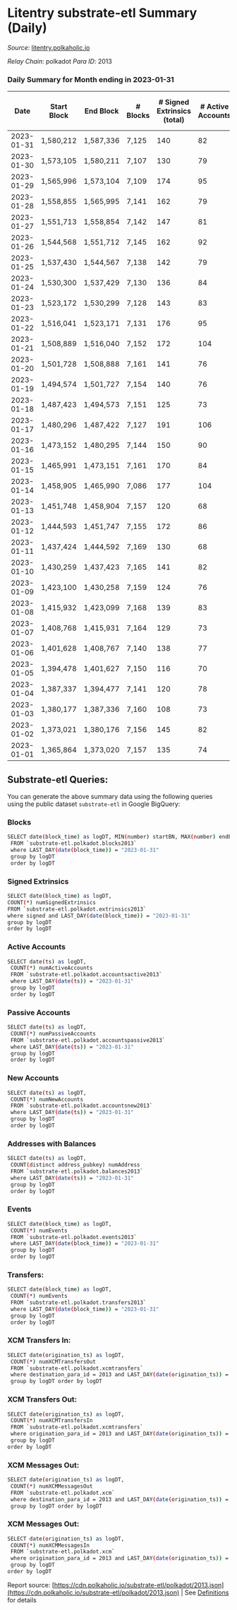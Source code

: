 # Litentry substrate-etl Summary (Daily)

_Source_: [litentry.polkaholic.io](https://litentry.polkaholic.io)

*Relay Chain*: polkadot
*Para ID*: 2013



### Daily Summary for Month ending in 2023-01-31


| Date | Start Block | End Block | # Blocks | # Signed Extrinsics (total) | # Active Accounts | # Passive | # New | # Addresses with Balances | # Events | # Transfers | # XCM Transfers In | # XCM Transfers Out | # XCM In | # XCM Out | Issues | 
| ---- | ----------- | --------- | -------- | --------------------------- | ----------------- | --------- | ----- | ------------------------- | -------- | ----------- | ------------------ | ------------------- | -------- | --------- | ------ |
| 2023-01-31 | 1,580,212 | 1,587,336 | 7,125 | 140 | 82 |  |  | 4,751 | 20,152 |   |   |   |  |  |  |
| 2023-01-30 | 1,573,105 | 1,580,211 | 7,107 | 130 | 79 |  |  | 4,751 | 21,691 |   |   |   |  |  |  |
| 2023-01-29 | 1,565,996 | 1,573,104 | 7,109 | 174 | 95 |  |  | 4,751 | 21,904 |   |   |   |  |  |  |
| 2023-01-28 | 1,558,855 | 1,565,995 | 7,141 | 162 | 79 |  | 1 | 4,751 | 21,853 |   |   |   |  |  |  |
| 2023-01-27 | 1,551,713 | 1,558,854 | 7,142 | 147 | 81 |  |  | 4,750 | 21,732 |   |   |   |  |  |  |
| 2023-01-26 | 1,544,568 | 1,551,712 | 7,145 | 162 | 92 |  | 1 | 4,750 | 21,816 |   |   |   |  |  |  |
| 2023-01-25 | 1,537,430 | 1,544,567 | 7,138 | 142 | 79 |  |  | 4,749 | 21,626 |   |   |   |  |  |  |
| 2023-01-24 | 1,530,300 | 1,537,429 | 7,130 | 136 | 84 |  |  | 4,749 | 21,533 |   |   |   |  |  |  |
| 2023-01-23 | 1,523,172 | 1,530,299 | 7,128 | 143 | 83 |  | 1 | 4,749 | 21,505 |   |   |   |  |  |  |
| 2023-01-22 | 1,516,041 | 1,523,171 | 7,131 | 176 | 95 |  | 2 | 4,748 | 21,694 |   |   |   |  |  |  |
| 2023-01-21 | 1,508,889 | 1,516,040 | 7,152 | 172 | 104 |  |  | 4,747 | 21,676 |   |   |   |  |  |  |
| 2023-01-20 | 1,501,728 | 1,508,888 | 7,161 | 141 | 76 |  |  | 4,748 | 21,436 |   |   |   |  |  |  |
| 2023-01-19 | 1,494,574 | 1,501,727 | 7,154 | 140 | 76 |  |  | 4,748 | 21,333 |   |   |   |  |  |  |
| 2023-01-18 | 1,487,423 | 1,494,573 | 7,151 | 125 | 73 |  |  | 4,748 | 21,088 |   |   |   |  |  |  |
| 2023-01-17 | 1,480,296 | 1,487,422 | 7,127 | 191 | 106 |  | 1 | 4,748 | 21,360 |   |   |   |  |  |  |
| 2023-01-16 | 1,473,152 | 1,480,295 | 7,144 | 150 | 90 |  |  | 4,747 | 21,028 |   |   |   |  |  |  |
| 2023-01-15 | 1,465,991 | 1,473,151 | 7,161 | 170 | 84 |  | 1 | 4,747 | 21,233 |   |   |   |  |  |  |
| 2023-01-14 | 1,458,905 | 1,465,990 | 7,086 | 177 | 104 |  |  | 4,746 | 21,073 |   |   |   |  |  |  |
| 2023-01-13 | 1,451,748 | 1,458,904 | 7,157 | 120 | 68 |  |  | 4,746 | 20,838 |   |   |   |  |  |  |
| 2023-01-12 | 1,444,593 | 1,451,747 | 7,155 | 172 | 86 |  | 3 | 4,746 | 21,118 |   |   |   |  |  |  |
| 2023-01-11 | 1,437,424 | 1,444,592 | 7,169 | 130 | 68 |  |  | 4,743 | 20,835 |   |   |   |  |  |  |
| 2023-01-10 | 1,430,259 | 1,437,423 | 7,165 | 141 | 82 |  |  | 4,744 | 20,840 |   |   |   |  |  |  |
| 2023-01-09 | 1,423,100 | 1,430,258 | 7,159 | 124 | 76 |  |  | 4,744 | 20,708 |   |   |   |  |  |  |
| 2023-01-08 | 1,415,932 | 1,423,099 | 7,168 | 139 | 83 |  |  | 4,744 | 20,807 |   |   |   |  |  |  |
| 2023-01-07 | 1,408,768 | 1,415,931 | 7,164 | 129 | 73 |  |  | 4,744 | 20,666 |   |   |   |  |  |  |
| 2023-01-06 | 1,401,628 | 1,408,767 | 7,140 | 138 | 77 |  |  | 4,744 | 20,645 |   |   |   |  |  |  |
| 2023-01-05 | 1,394,478 | 1,401,627 | 7,150 | 116 | 70 |  | 1 | 4,744 | 20,515 |   |   |   |  |  |  |
| 2023-01-04 | 1,387,337 | 1,394,477 | 7,141 | 120 | 78 |  | 1 | 4,743 | 20,521 |   |   |   |  |  |  |
| 2023-01-03 | 1,380,177 | 1,387,336 | 7,160 | 108 | 73 |  |  | 4,742 | 20,428 |   |   |   |  |  |  |
| 2023-01-02 | 1,373,021 | 1,380,176 | 7,156 | 145 | 82 |  |  | 4,742 | 20,627 |   |   |   |  |  |  |
| 2023-01-01 | 1,365,864 | 1,373,020 | 7,157 | 135 | 74 |  | 1 | 4,742 | 20,487 |   |   |   |  |  |  |

## Substrate-etl Queries:
You can generate the above summary data using the following queries using the public dataset `substrate-etl` in Google BigQuery:

### Blocks
```bash
SELECT date(block_time) as logDT, MIN(number) startBN, MAX(number) endBN, COUNT(*) numBlocks 
 FROM `substrate-etl.polkadot.blocks2013`  
 where LAST_DAY(date(block_time)) = "2023-01-31" 
 group by logDT 
 order by logDT
```

### Signed Extrinsics
```bash
SELECT date(block_time) as logDT, 
COUNT(*) numSignedExtrinsics 
FROM `substrate-etl.polkadot.extrinsics2013`  
where signed and LAST_DAY(date(block_time)) = "2023-01-31" 
group by logDT 
order by logDT
```

### Active Accounts
```bash
SELECT date(ts) as logDT, 
 COUNT(*) numActiveAccounts 
 FROM `substrate-etl.polkadot.accountsactive2013` 
 where LAST_DAY(date(ts)) = "2023-01-31" 
 group by logDT 
 order by logDT
```

### Passive Accounts
```bash
SELECT date(ts) as logDT, 
 COUNT(*) numPassiveAccounts 
 FROM `substrate-etl.polkadot.accountspassive2013` 
 where LAST_DAY(date(ts)) = "2023-01-31" 
 group by logDT 
 order by logDT
```

### New Accounts
```bash
SELECT date(ts) as logDT, 
 COUNT(*) numNewAccounts 
 FROM `substrate-etl.polkadot.accountsnew2013` 
 where LAST_DAY(date(ts)) = "2023-01-31" 
 group by logDT
 order by logDT
```

### Addresses with Balances
```bash
SELECT date(ts) as logDT,
 COUNT(distinct address_pubkey) numAddress 
 FROM `substrate-etl.polkadot.balances2013` 
 where LAST_DAY(date(ts)) = "2023-01-31" 
 group by logDT 
 order by logDT
```

### Events
```bash
SELECT date(block_time) as logDT, 
 COUNT(*) numEvents 
 FROM `substrate-etl.polkadot.events2013` 
 where LAST_DAY(date(block_time)) = "2023-01-31" 
 group by logDT 
 order by logDT
```

### Transfers:
```bash
SELECT date(block_time) as logDT, 
 COUNT(*) numEvents 
 FROM `substrate-etl.polkadot.transfers2013` 
 where LAST_DAY(date(block_time)) = "2023-01-31" 
 group by logDT 
 order by logDT
```

### XCM Transfers In:
```bash
SELECT date(origination_ts) as logDT, 
 COUNT(*) numXCMTransfersOut 
 FROM `substrate-etl.polkadot.xcmtransfers` 
 where destination_para_id = 2013 and LAST_DAY(date(origination_ts)) = "2023-01-31" 
 group by logDT order by logDT
```

### XCM Transfers Out:
```bash
SELECT date(origination_ts) as logDT, 
 COUNT(*) numXCMTransfersIn 
 FROM `substrate-etl.polkadot.xcmtransfers` 
 where origination_para_id = 2013 and LAST_DAY(date(origination_ts)) = "2023-01-31" 
 group by logDT 
order by logDT
```

### XCM Messages Out:
```bash
SELECT date(origination_ts) as logDT, 
 COUNT(*) numXCMMessagesOut 
 FROM `substrate-etl.polkadot.xcm` 
 where destination_para_id = 2013 and LAST_DAY(date(origination_ts)) = "2023-01-31" 
 group by logDT order by logDT
```

### XCM Messages Out:
```bash
SELECT date(origination_ts) as logDT, 
 COUNT(*) numXCMMessagesIn 
 FROM `substrate-etl.polkadot.xcm` 
 where origination_para_id = 2013 and LAST_DAY(date(origination_ts)) = "2023-01-31" 
 group by logDT 
order by logDT
```


Report source: [https://cdn.polkaholic.io/substrate-etl/polkadot/2013.json](https://cdn.polkaholic.io/substrate-etl/polkadot/2013.json) | See [Definitions](/DEFINITIONS.md) for details
